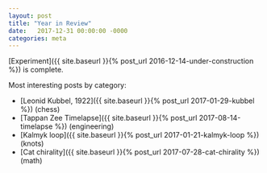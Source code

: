 ```yaml
---
layout: post
title: "Year in Review"
date:   2017-12-31 00:00:00 -0000
categories: meta
---
```


[Experiment]({{ site.baseurl }}{% post_url 2016-12-14-under-construction %}) is complete.

<!--more-->
Most interesting posts by category:

* [Leonid Kubbel, 1922]({{ site.baseurl }}{% post_url 2017-01-29-kubbel %}) (chess)
* [Tappan Zee Timelapse]({{ site.baseurl }}{% post_url 2017-08-14-timelapse %}) (engineering)
* [Kalmyk loop]({{ site.baseurl }}{% post_url 2017-01-21-kalmyk-loop %}) (knots)
* [Cat chirality]({{ site.baseurl }}{% post_url 2017-07-28-cat-chirality %}) (math)
